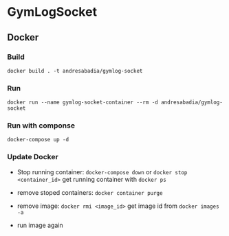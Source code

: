 # GymLogSocket

## Docker

### Build

`docker build . -t andresabadia/gymlog-socket`

### Run

    docker run --name gymlog-socket-container --rm -d andresabadia/gymlog-socket

### Run with componse

`docker-compose up -d`

### Update Docker

- Stop running container: `docker-compose down` or `docker stop <container_id>` get running container with `docker ps`

- remove stoped containers: `docker container purge`

- remove image: `docker rmi <image_id>` get image id from `docker images -a`

- run image again
